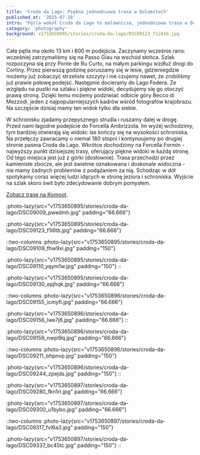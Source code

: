 ```yaml
---
title: 'Croda da Lago: Piękna jednodniowa trasa w Dolomitach'
published_at: '2025-07-28'
intro: "Pętla wokół Croda da Lago to malownicza, jednodniowa trasa w Dolomitach. Szlak zaczyna się w gęstym lesie, by przejść koło urokliwego jeziora z odbiciem wysokich szczytów i świetnie położonego schroniska serwującego przepysznego apfelstrudla. A wszystko to w otoczeniu wspaniałych widoków."
category: 'photography'
background: v1753650895/stories/croda-da-lago/DSC09123_f1i6tb.jpg
---
```


Cała pętla ma około 13 km i 800 m podejścia. Zaczynamy wcześnie rano: wcześniej zatrzymaliśmy się na Passo Giau na wschód słońca. Szlak rozpoczyna się przy Ponte de Ru Curto, na małym parkingu wzdłuż drogi do Cortiny. Przez pierwszą godzinę poruszamy się w lesie, gdzieniegdzie możemy już zobaczyć strzeliste szczyty i nie czujemy nawet, że zrobiliśmy już prawie połowę podejść. Następnie docieramy do Lago Federa. Ze względu na pustki na szlaku i piękne widoki, decydujemy się go otoczyć prawą stroną. Dzięki temu możemy podziwiać odbicie góry Becco di Mezzodì, jeden z najpopularniejszych kadrów wśród fotografów krajobrazu. Na szczęście dzisiaj mamy ten widok tylko dla siebie.

W schronisku zjadamy przepysznego strudla i ruszamy dalej w drogę. Przed nami łagodne podejście do Forcella Ambrizzola. Im wyżej wchodzimy, tym bardziej otwierają się widoki: las kończy się na wysokości schroniska. Na przełęczy zawracamy o niemal 180 stopni i kontynuujemy po drugiej stronie pasma Croda da Lago. Wkrótce dochodzimy na Forcella Formin - najwyższy punkt dzisiejszej trasy, oferujący piękne widoki w każdą stronę. 
Od tego miejsca jest już z górki (dosłownie). Trasa przechodzi przez kamieniste zbocze, ale jest świetnie oznakowana i doskonale widoczna - nie mamy żadnych problemów z podążaniem za nią. Schodząc w dół spotykamy coraz więcej ludzi idących w stronę jeziora i schroniska. Wyjście na szlak skoro świt było zdecydowanie dobrym pomysłem.

[Zobacz trasę na Komoot](https://www.komoot.com/tour/2447341687).

:photo-lazy{src="v1753650895/stories/croda-da-lago/DSC09009_pwedmh.jpg" padding="66.666"}

:photo-lazy{src="v1753650895/stories/croda-da-lago/DSC09123_f1i6tb.jpg" padding="66.666"}

::two-columns
:photo-lazy{src="v1753650895/stories/croda-da-lago/DSC09109_fhw9xi.jpg" padding="150"}

:photo-lazy{src="v1753650895/stories/croda-da-lago/DSC09110_yqym1w.jpg" padding="150"}
::

:photo-lazy{src="v1753650895/stories/croda-da-lago/DSC09130_epjhqk.jpg" padding="66.666"}

::two-columns
:photo-lazy{src="v1753650896/stories/croda-da-lago/DSC09155_icmyfi.jpg" padding="66.666"}

:photo-lazy{src="v1753650896/stories/croda-da-lago/DSC09156_lwe7j6.jpg" padding="66.666"}
::

:photo-lazy{src="v1753650896/stories/croda-da-lago/DSC09159_nwpl9q.jpg" padding="66.666"}

::two-columns
:photo-lazy{src="v1753650896/stories/croda-da-lago/DSC09211_bhpnvp.jpg" padding="150"}

:photo-lazy{src="v1753650896/stories/croda-da-lago/DSC09244_zpejds.jpg" padding="150"}
::

:photo-lazy{src="v1753650897/stories/croda-da-lago/DSC09280_fkn1rr.jpg" padding="66.666"}

:photo-lazy{src="v1753650897/stories/croda-da-lago/DSC09300_u1bybo.jpg" padding="66.666"}

::two-columns
:photo-lazy{src="v1753650897/stories/croda-da-lago/DSC09317_fvl6a3.jpg" padding="150"}

:photo-lazy{src="v1753650897/stories/croda-da-lago/DSC09337_bc45tc.jpg" padding="150"}
::
